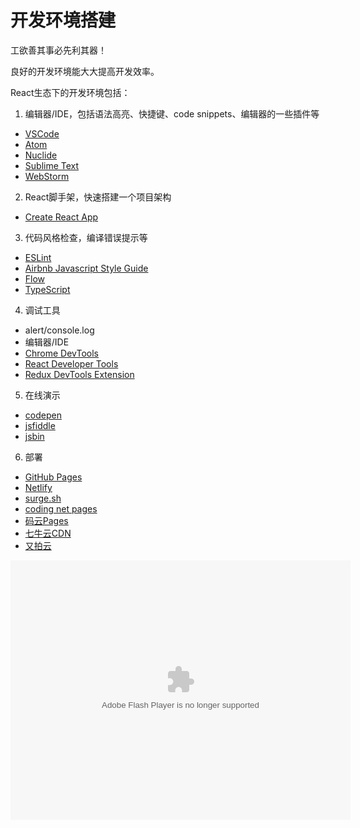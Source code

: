 # 开发环境搭建

工欲善其事必先利其器！

良好的开发环境能大大提高开发效率。

React生态下的开发环境包括：
1. 编辑器/IDE，包括语法高亮、快捷键、code snippets、编辑器的一些插件等
  * [VSCode](https://code.visualstudio.com/)
  * [Atom ](https://atom.io/)
  * [Nuclide](https://nuclide.io/)
  * [Sublime Text](https://www.sublimetext.com/)
  * [WebStorm](https://www.jetbrains.com/webstorm/)
2. React脚手架，快速搭建一个项目架构
  * [Create React App](https://github.com/facebookincubator/create-react-app)
3. 代码风格检查，编译错误提示等
  * [ESLint](https://eslint.org/)
  * [Airbnb Javascript Style Guide](https://github.com/airbnb/javascript)
  * [Flow](https://flow.org/)
  * [TypeScript](https://www.typescriptlang.org/)
4. 调试工具
  * alert/console.log
  * 编辑器/IDE
  * [Chrome DevTools](https://developer.chrome.com/devtools)
  * [React Developer Tools](https://github.com/facebook/react-devtools)
  * [Redux DevTools Extension](https://github.com/zalmoxisus/redux-devtools-extension)
5. 在线演示
  * [codepen](https://codepen.io/)
  * [jsfiddle](https://jsfiddle.net/)
  * [jsbin](http://jsbin.com/)
6. 部署
  * [GitHub Pages](https://pages.github.com/)
  * [Netlify](https://www.netlify.com/)
  * [surge.sh](https://surge.sh/)
  * [coding net pages](https://coding.net/help/doc/pages/)
  * [码云Pages](http://git.mydoc.io/?t=154714)
  * [七牛云CDN](https://www.qiniu.com/)
  * [又拍云](https://www.upyun.com/)


  <embed height="415" width="544" quality="high" allowfullscreen="true" type="application/x-shockwave-flash" src="//static.hdslb.com/miniloader.swf" flashvars="aid=14583367&page=1" pluginspage="//www.adobe.com/shockwave/download/download.cgi?P1_Prod_Version=ShockwaveFlash"></embed>